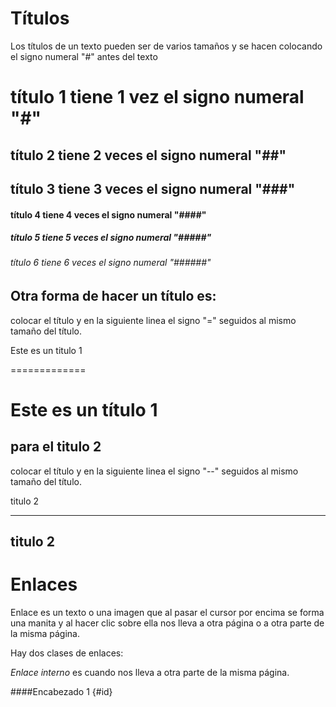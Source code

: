 # Títulos

Los títulos de un texto pueden ser de varios tamaños y se hacen colocando el signo numeral "#" antes del texto

#      título 1 tiene 1 vez el signo numeral "#"
##     título 2 tiene 2 veces el signo numeral "##"
##     título 3 tiene 3 veces el signo numeral "###"
####   título 4 tiene 4 veces el signo numeral "####"
#####  título 5 tiene 5 veces el signo numeral "#####"
###### título 6 tiene 6 veces el signo numeral "######"

## Otra forma de hacer un título es:

colocar el título y en la siguiente linea el signo "=" seguidos al mismo tamaño del título.

Este es un titulo 1

=============

Este es un título 1
=======

## para el titulo 2 

colocar el título y en la siguiente linea el signo "--" seguidos al mismo tamaño del título.

titulo 2

---------

titulo 2
---------

# Enlaces

Enlace es un texto o una imagen que al pasar el cursor por encima se forma una manita y al hacer clic sobre ella nos lleva a otra página o a otra parte de la misma página.

Hay dos clases de enlaces:

*Enlace interno* es cuando nos lleva a otra parte de la misma página.

####Encabezado 1 {#id}
